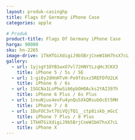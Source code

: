 ```yaml
---
layout: produk-casinghp
title: Flags Of Germany iPhone Case
categories: apple

# Produk
product-title: Flags Of Germany iPhone Case
harga: 90000
sku: hn-2265
image-drive: 1TkHTGiXdigiJ9b5BrjCneW1bH7hsX7cL
gallery:
  - url: 1yjsgY1OYB1wxO7vl72HNYtLzqHc3CKX3
    title: iPhone 5 / 5s / SE
  - url: 1-gi6y2dHnHTvH-Po9fdsxz5REFDfU2LK
    title: iPhone 6 / 6s
  - url: 1SGCNa1LoPhwSi66pbOHOAcks2YAI397h
    title: iPhone 6 Plus / 6s Plus
  - url: 1reuNjus4evFu4ynQuSXkQRsubOcEt5MH
    title: iPhone 7 / 8
  - url: 1DuFOC3vt7UiVQjTQ1__ctp8iskb_mGcC
    title: iPhone 7 Plus / 8 Plus
  - url: 1TkHTGiXdigiJ9b5BrjCneW1bH7hsX7cL
    title: iPhone X
---
```

